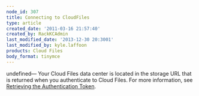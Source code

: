 ```yaml
---
node_id: 307
title: Connecting to CloudFiles
type: article
created_date: '2011-03-16 21:57:40'
created_by: RackKCAdmin
last_modified_date: '2013-12-30 20:3001'
last_modified_by: kyle.laffoon
products: Cloud Files
body_format: tinymce
---
```


undefined&mdash; Your Cloud Files data center is located in the
    storage URL that is returned when you authenticate to Cloud Files.
    For more information, see [Retrieving the Authentication
    Token](http://docs.rackspace.com/cas/api/v1.0/autoscale-devguide/content/Retrieving_Auth_Token.html).

 

